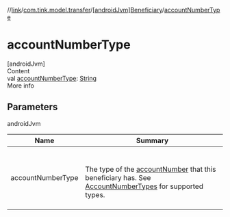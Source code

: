 //[link](../../index.md)/[com.tink.model.transfer](../index.md)/[[androidJvm]Beneficiary](index.md)/[accountNumberType](account-number-type.md)



# accountNumberType  
[androidJvm]  
Content  
val [accountNumberType](account-number-type.md): [String](https://kotlinlang.org/api/latest/jvm/stdlib/kotlin/-string/index.html)  
More info  


## Parameters  
  
androidJvm  
  
|  Name|  Summary| 
|---|---|
| <a name="com.tink.model.transfer/Beneficiary/accountNumberType/#/PointingToDeclaration/"></a>accountNumberType| <a name="com.tink.model.transfer/Beneficiary/accountNumberType/#/PointingToDeclaration/"></a><br><br>The type of the [accountNumber](account-number.md) that this beneficiary has. See [AccountNumberTypes](-account-number-types/index.md) for supported types.<br><br>
  
  



